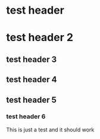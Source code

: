 # test header
# test header 2
## test header 3
## test header 4
## test header 5
### test header 6

This is just a test and it should work
